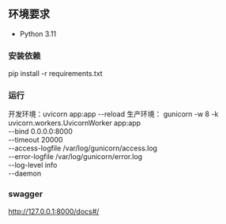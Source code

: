 ## 环境要求
- Python 3.11

### 安装依赖
pip install -r requirements.txt

### 运行
开发环境：uvicorn app:app --reload
生产环境：
gunicorn -w 8 -k uvicorn.workers.UvicornWorker app:app \
--bind 0.0.0.0:8000 \
--timeout 20000 \
--access-logfile /var/log/gunicorn/access.log \
--error-logfile /var/log/gunicorn/error.log \
--log-level info \
--daemon



### swagger
http://127.0.0.1:8000/docs#/